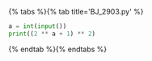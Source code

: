 {% tabs %}{% tab title='BJ_2903.py' %}

```py
a = int(input())
print((2 ** a + 1) ** 2)
```

{% endtab %}{% endtabs %}
